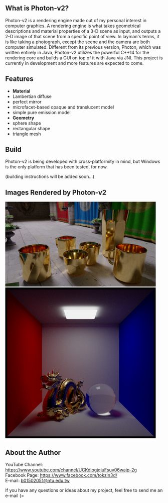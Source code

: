## What is Photon-v2?
Photon-v2 is a rendering engine made out of my personal interest in computer graphics. A rendering engine is what takes geometrical descriptions and material properties of a 3-D scene as input, and outputs a 2-D image of that scene from a specific point of view. In layman's terms, it is like taking a photograph, except the scene and the camera are both computer simulated. Different from its previous version, Photon, which was written entirely in Java, Photon-v2 utilizes the powerful C++14 for the rendering core and builds a GUI on top of it with Java via JNI. This project is currently in development and more features are expected to come. <br />

## Features
* **Material**
 * Lambertian diffuse
 * perfect mirror
 * microfacet-based opaque and translucent model
 * simple pure emission model
* **Geometry**
 * sphere shape
 * rectangular shape
 * triangle mesh

## Build
Photon-v2 is being developed with cross-platformity in mind, but Windows is the only platform that has been tested, for now. <br />

(building instructions will be added soon...) <br />

## Images Rendered by Photon-v2
<img src="./gallery/028_sponza gold cups 12800spp.png" alt="Drawing" style="width: 480px;"/>
<img src="./gallery/030_cornell box dragon glass ball 16384spp.png" alt="Drawing" style="width: 480px;"/>

## About the Author
YouTube Channel: https://www.youtube.com/channel/UCKdlogjqjuFsuv06wajp-2g <br />
Facebook Page: https://www.facebook.com/tokzin3d/ <br />
E-mail: b01502051@ntu.edu.tw <br />

If you have any questions or ideas about my project, feel free to send me an e-mail (= <br />

